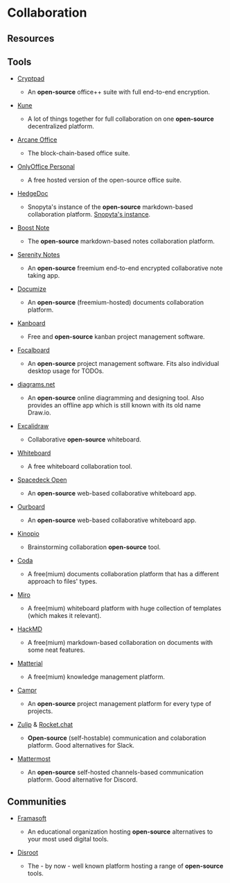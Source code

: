 # Collaboration

## Resources

## Tools

* [Cryptpad](https://cryptpad.fr)
  
  * An **open-source** office++ suite with full end-to-end encryption.

* [Kune](https://kune.cc)
  
  * A lot of things together for full collaboration on one **open-source** decentralized platform.

* [Arcane Office](https://arcaneoffice.com)
  
  * The block-chain-based office suite.

* [OnlyOffice Personal](https://personal.onlyoffice.com)
  
  * A free hosted version of the open-source office suite.

* [HedgeDoc](https://hedgedoc.org/)
  
  * Snopyta's instance of the **open-source** markdown-based collaboration platform. [Snopyta's instance](https://pad.snopyta.org).

* [Boost Note](https://boostnote.io)
  
  * The **open-source** markdown-based notes collaboration platform.

* [Serenity Notes](https://www.serenity.re/en/notes)
  
  * An **open-source** freemium end-to-end encrypted collaborative note taking app.

* [Documize](https://www.documize.com/)
  
  * An **open-source** (freemium-hosted) documents collaboration platform.

* [Kanboard](https://kanboard.org/)
  
  * Free and **open-source** kanban project management software.

* [Focalboard](https://www.focalboard.com)
  
  * An **open-source** project management software. Fits also individual desktop usage for TODOs.

* [diagrams.net](https://www.diagrams.net)
  
  * An **open-source** online diagramming and designing tool. Also provides an offline app which is still known with its old name Draw.io.

* [Excalidraw](https://excalidraw.com/)
  
  * Collaborative **open-source** whiteboard.

* [Whiteboard](https://witeboard.com)
  
  * A free whiteboard collaboration tool.

* [Spacedeck Open](https://github.com/spacedeck/spacedeck-open)
  
  * An **open-source** web-based collaborative whiteboard app.

* [Ourboard](https://github.com/raimohanska/r-board)
  
  * An **open-source** web-based collaborative whiteboard app.

* [Kinopio](https://kinopio.club)
  
  * Brainstorming collaboration **open-source** tool.

* [Coda](https://coda.io)
  
  * A free(mium) documents collaboration platform that has a different approach to files' types.

* [Miro](https://miro.com)
  
  * A free(mium) whiteboard platform with huge collection of templates (which makes it relevant).

* [HackMD](https://hackmd.io)
  
  * A free(mium) markdown-based collaboration on documents with some neat features.

* [Matterial](https://www.matterial.com)
  
  * A free(mium) knowledge management platform.

* [Campr](https://campr.biz)
  
  * An **open-source** project management platform for every type of projects.

* [Zulip](https://zulip.com) & [Rocket.chat](https://rocket.chat)
  
  * **Open-source** (self-hostable) communication and colaboration platform. Good alternatives for Slack.

* [Mattermost](https://mattermost.org)
  
  * An **open-source** self-hosted channels-based communication platform. Good alternative for Discord. 

## Communities

* [Framasoft](https://framasoft.org/en)
  
  * An educational organization hosting **open-source** alternatives to your most used digital tools.

* [Disroot](https://disroot.org)
  
  * The - by now - well known platform hosting a range of **open-source** tools.
